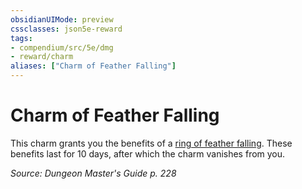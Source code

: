 ```yaml
---
obsidianUIMode: preview
cssclasses: json5e-reward
tags:
- compendium/src/5e/dmg
- reward/charm
aliases: ["Charm of Feather Falling"]
---
```

# Charm of Feather Falling

This charm grants you the benefits of a [ring of feather falling](/2-Mechanics/CLI/items/ring-of-feather-falling.md). These benefits last for 10 days, after which the charm vanishes from you.

*Source: Dungeon Master's Guide p. 228*